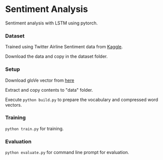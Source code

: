 # Sentiment Analysis
Sentiment analysis with LSTM using pytorch.

### Dataset
Trained using Twitter Airline Sentiment data from [Kaggle](https://www.kaggle.com/crowdflower/twitter-airline-sentiment).

Download the data and copy in the dataset folder. 

### Setup
Download gloVe vector from [here](http://nlp.stanford.edu/data/glove.6B.zip)

Extract and copy contents to "data" folder.

Execute `python build.py` to prepare the vocabulary and compressed word vectors.

### Training
```python train.py``` for training.

### Evaluation
```python evaluate.py``` for command line prompt for evaluation.